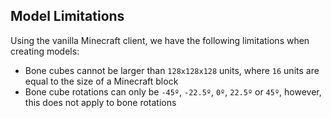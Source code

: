 ## Model Limitations

Using the vanilla Minecraft client, we have the following
limitations when creating models:

- Bone cubes cannot be larger than `128x128x128` units, 
where `16` units are equal to the size of a Minecraft block
- Bone cube rotations can only be `-45º`, `-22.5º`, `0º`,
`22.5º` or `45º`, however, this does not apply to bone
rotations